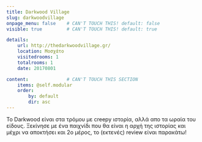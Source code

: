```yaml
---
title: Darkwood Village
slug: darkwoodvillage
onpage_menu: false    # CAN'T TOUCH THIS! default: false
visible: true         # CAN'T TOUCH THIS! default: true

details:
    url: http://thedarkwoodvillage.gr/
    location: Μοσχάτο 
    visitedrooms: 1
    totalrooms: 1
    date: 20170801

content:              # CAN'T TOUCH THIS SECTION
    items: @self.modular
    order:
        by: default
        dir: asc
---
```


Το Darkwood είναι στα τρόμου με creepy ιστορία, αλλά απο τα ωραία του είδους. Ξεκίνησε με ένα παιχνίδι που θα είναι η αρχή της ιστορίας και μέχρι να αποκτήσει και 2ο μέρος,
το (εκτενές) review είναι παρακάτω!